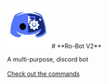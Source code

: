 <!-- _coverpage.md -->
<img src="/images/favicon.png" width="100" height="100">
# **Ro-Bot V2**

A multi-purpose, discord bot<br>
<br>
[Check out the commands](https://flamebullet.github.io/Ro-Bot-V2-Webpage)